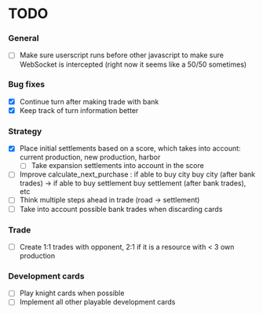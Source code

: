 # TODO
### General
 - [ ] Make sure userscript runs before other javascript to make sure WebSocket is intercepted (right now it seems like a 50/50 sometimes)

### Bug fixes
 - [x] Continue turn after making trade with bank
 - [x] Keep track of turn information better

### Strategy
 - [x] Place initial settlements based on a score, which takes into account: current production, new production, harbor
   - [ ] Take expansion settlements into account in the score
 - [ ] Improve calculate_next_purchase : if able to buy city buy city (after bank trades) -> if able to buy settlement buy settlement (after bank trades), etc
 - [ ] Think multiple steps ahead in trade (road -> settlement)
 - [ ] Take into account possible bank trades when discarding cards

### Trade
 - [ ] Create 1:1 trades with opponent, 2:1 if it is a resource with < 3 own production

### Development cards
 - [ ] Play knight cards when possible
 - [ ] Implement all other playable development cards

